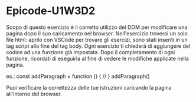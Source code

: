 # Epicode-U1W3D2
 
Scopo di questo esercizio è il corretto utilizzo del DOM per modificare una pagina dopo il suo caricamento nel browser.
Nell'esercizio troverai un solo file html: aprilo con VSCode per trovare gli esercizi, sono stati inseriti in un tag script alla fine del tag body. Ogni esercizio ti chiederà di aggiungere del codice ad una funzione già impostata.
Dopo il completamento di ogni funzione, ricordati di eseguirla al fine di vedere le modifiche applicate nella pagina.

es.:
const addParagraph = function () {
    //
}
addParagraph()

Puoi verificare la correttezza delle tue istruzioni caricando la pagina all'interno del browser.